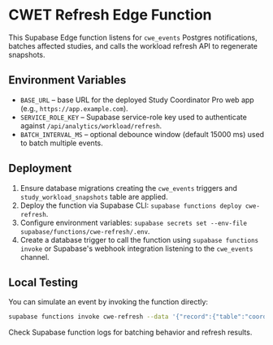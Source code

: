 # CWET Refresh Edge Function

This Supabase Edge function listens for `cwe_events` Postgres notifications, batches affected studies, and calls the workload refresh API to regenerate snapshots.

## Environment Variables

- `BASE_URL` – base URL for the deployed Study Coordinator Pro web app (e.g., `https://app.example.com`).
- `SERVICE_ROLE_KEY` – Supabase service-role key used to authenticate against `/api/analytics/workload/refresh`.
- `BATCH_INTERVAL_MS` – optional debounce window (default 15000 ms) used to batch multiple events.

## Deployment

1. Ensure database migrations creating the `cwe_events` triggers and `study_workload_snapshots` table are applied.
2. Deploy the function via Supabase CLI: `supabase functions deploy cwe-refresh`.
3. Configure environment variables: `supabase secrets set --env-file supabase/functions/cwe-refresh/.env`.
4. Create a database trigger to call the function using `supabase functions invoke` or Supabase's webhook integration listening to the `cwe_events` channel.

## Local Testing

You can simulate an event by invoking the function directly:

```sh
supabase functions invoke cwe-refresh --data '{"record":{"table":"coordinator_metrics","event":"INSERT","study_id":"..."}}'
```

Check Supabase function logs for batching behavior and refresh results.
